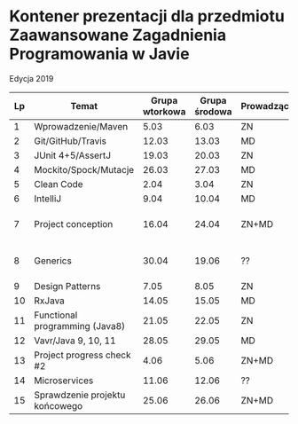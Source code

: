 # Kontener prezentacji dla przedmiotu Zaawansowane Zagadnienia Programowania w Javie
Edycja 2019

Lp | Temat | Grupa wtorkowa | Grupa środowa | Prowadzący | Uwagi
--- | --- | --- | --- | --- | --- 
1 | Wprowadzenie/Maven | 5.03 | 6.03 | ZN | 
2 | Git/GitHub/Travis | 12.03 | 13.03 | MD | 
3 | JUnit 4+5/AssertJ | 19.03 | 20.03 | ZN | 
4 | Mockito/Spock/Mutacje | 26.03 | 27.03 | MD |
5 | Clean Code | 2.04 | 3.04 | ZN |
6 | IntelliJ | 9.04 | 10.04 | MD | 
7 | Project conception | 16.04 | 24.04 | ZN+MD | Zmiany w kalendarzu akademickim
8 | Generics | 30.04 | 19.06 | ?? | Zmiany w kalendarzu akademickim
9 | Design Patterns | 7.05 | 8.05 | ZN |
10 | RxJava | 14.05 | 15.05 | MD | 
11 | Functional programming (Java8) | 21.05 | 22.05 | ZN | 
12 | Vavr/Java 9, 10, 11 | 28.05 | 29.05 | MD | 
13 | Project progress check #2 | 4.06 | 5.06 | ZN+MD | 
14 | Microservices | 11.06 | 12.06 | ?? | 
15 | Sprawdzenie projektu końcowego | 25.06 | 26.06 | ZN+MD | 

